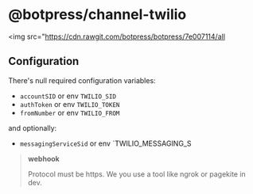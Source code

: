 # @botpress/channel-twilio

<img src="https://cdn.rawgit.com/botpress/botpress/7e007114/all

## Configuration

There's null required configuration variables:

- `accountSID` or env `TWILIO_SID`
- `authToken` or env `TWILIO_TOKEN`
- `fromNumber` or env `TWILIO_FROM`

and optionally:
- `messagingServiceSid` or env `TWILIO_MESSAGING_S

> **webhook**
>
> Protocol must be https.  We  you use a tool like ngrok or pagekite in dev.
